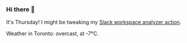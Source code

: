 ### Hi there :wave:

It's Thursday! I might be tweaking my [Slack workspace analyzer action](https://github.com/bewuethr/slack-analyzer).

Weather in Toronto: overcast, at -7°C.
